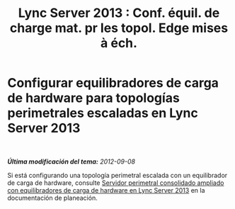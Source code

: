 ﻿---
title: "Lync Server 2013 : Conf. équil. de charge mat. pr les topol. Edge mises à éch."
TOCTitle: Configurar equilibradores de carga de hardware para topologías perimetrales escaladas
ms:assetid: 77b4dd64-5eff-4b67-a441-2adaa22a0fd9
ms:mtpsurl: https://technet.microsoft.com/es-es/library/Gg398586(v=OCS.15)
ms:contentKeyID: 48275716
ms.date: 01/07/2017
mtps_version: v=OCS.15
ms.translationtype: HT
---

# Configurar equilibradores de carga de hardware para topologías perimetrales escaladas en Lync Server 2013

 

_**Última modificación del tema:** 2012-09-08_

Si está configurando una topología perimetral escalada con un equilibrador de carga de hardware, consulte [Servidor perimetral consolidado ampliado con equilibradores de carga de hardware en Lync Server 2013](lync-server-2013-scaled-consolidated-edge-with-hardware-load-balancers.md) en la documentación de planeación.

